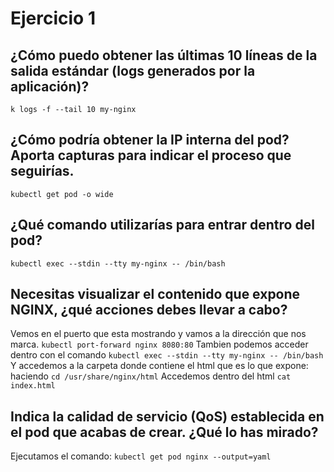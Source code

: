 # Ejercicio 1 
   
 ## ¿Cómo puedo obtener las últimas 10 líneas de la salida estándar (logs generados por la aplicación)?
 `k logs -f --tail 10 my-nginx`
 ## ¿Cómo podría obtener la IP interna del pod? Aporta capturas para indicar el proceso que seguirías.
 `kubectl get pod -o wide`
 ## ¿Qué comando utilizarías para entrar dentro del pod?
 `kubectl exec --stdin --tty my-nginx -- /bin/bash`
 ## Necesitas visualizar el contenido que expone NGINX, ¿qué acciones debes llevar a cabo?
Vemos en el puerto que esta mostrando y vamos a la dirección que nos marca.
    `kubectl port-forward nginx 8080:80`
Tambien podemos acceder dentro con el comando
     `kubectl exec --stdin --tty my-nginx -- /bin/bash`
Y accedemos a la carpeta donde contiene el html que es lo que expone: haciendo 
`cd /usr/share/nginx/html`
Accedemos dentro del html `cat index.html`

 ## Indica la calidad de servicio (QoS) establecida en el pod que acabas de crear. ¿Qué lo has mirado?
 Ejecutamos el comando:
    `kubectl get pod nginx --output=yaml`
